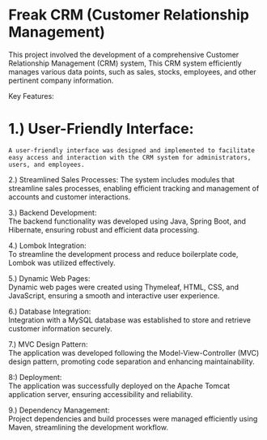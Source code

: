 # Freak CRM (Customer Relationship Management) 

This project involved the development of a comprehensive Customer Relationship Management (CRM) system, This CRM system efficiently manages various data points, such as sales, stocks, employees, and other pertinent company information.

Key Features:

# 1.) User-Friendly Interface:
    A user-friendly interface was designed and implemented to facilitate easy access and interaction with the CRM system for administrators, users, and employees.

2.) Streamlined Sales Processes:
  The system includes modules that streamline sales processes, enabling efficient tracking and management of accounts and customer interactions.

3.) Backend Development:<br>   The backend functionality was developed using Java, Spring Boot, and Hibernate, ensuring robust and efficient data processing.

4.) Lombok Integration:<br>   To streamline the development process and reduce boilerplate code, Lombok was utilized effectively.

5.) Dynamic Web Pages:<br>   Dynamic web pages were created using Thymeleaf, HTML, CSS, and JavaScript, ensuring a smooth and interactive user experience.

6.) Database Integration:<br>   Integration with a MySQL database was established to store and retrieve customer information securely.

7.) MVC Design Pattern:<br>   The application was developed following the Model-View-Controller (MVC) design pattern, promoting code separation and enhancing maintainability.

8:) Deployment:<br>   The application was successfully deployed on the Apache Tomcat application server, ensuring accessibility and reliability.

9.) Dependency Management:<br>   Project dependencies and build processes were managed efficiently using Maven, streamlining the development workflow.
